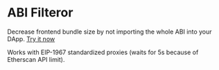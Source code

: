 # ABI Filteror

Decrease frontend bundle size by not importing the whole ABI into your DApp. [Try it now](https://sterlu.github.io/abi-filteror)

Works with EIP-1967 standardized proxies (waits for 5s because of Etherscan API limit). 
